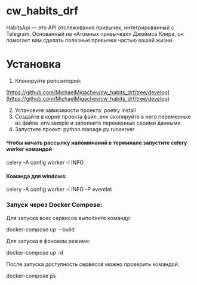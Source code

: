 # cw_habits_drf
HabitsApi — это API отслеживания привычек, интегрированный с Telegram. Основанный на «Атомных привычках» Джеймса Клира, он помогает вам сделать полезные привычки частью вашей жизни.

# Установка
1. Клонируйте репозиторий:

[https://github.com/MichaelMigachev/cw_habits_drf/tree/develop](https://github.com/MichaelMigachev/cw_habits_drf/tree/develop)

2. Установите зависимости проекта: poetry install
3. Создайте в корне проекта файл .env скопируйте в него переменные из файла .env.sample  и заполните переменные своими данными
4. Запустите проект: python manage.py runserver


#### Чтобы начать рассылку напоминаний в терминале запустите celery worker командой

celery -A config worker -l INFO

#### Команда для windows:

celery -A config worker -l INFO -P eventlet


### Запуск через Docker Compose:

Для запуска всех сервисов выполните команду:

docker-compose up --build

Для запуска в фоновом режиме:

docker-compose up -d

После запуска доступность сервисов можно проверить командой:

docker-compose ps

